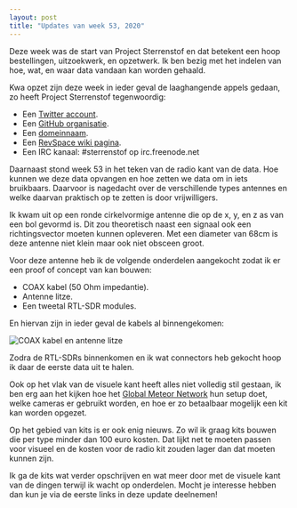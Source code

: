 ```yaml
---
layout: post
title: "Updates van week 53, 2020"
---
```


Deze week was de start van Project Sterrenstof en dat betekent een hoop
bestellingen, uitzoekwerk, en opzetwerk. Ik ben bezig met het indelen van
hoe, wat, en waar data vandaan kan worden gehaald.

Kwa opzet zijn deze week in ieder geval de laaghangende appels gedaan, zo
heeft Project Sterrenstof tegenwoordig:

- Een [Twitter account](https://twitter.com/stofsterren).
- Een [GitHub organisatie](https://github.com/stofsterren).
- Een [domeinnaam](https://project-sterrenstof.nl).
- Een [RevSpace wiki pagina](https://revspace.nl/SterrenStof).
- Een IRC kanaal: #sterrenstof op irc.freenode.net

Daarnaast stond week 53 in het teken van de radio kant van de data. Hoe kunnen
we deze data opvangen en hoe zetten we data om in iets bruikbaars. Daarvoor is
nagedacht over de verschillende types antennes en welke daarvan praktisch op
te zetten is door vrijwilligers.

Ik kwam uit op een ronde cirkelvormige antenne die op de x, y, en z as van een
bol gevormd is. Dit zou theoretisch naast een signaal ook een richtingsvector
moeten kunnen opleveren. Met een diameter van 68cm is deze antenne niet klein
maar ook niet obsceen groot.

Voor deze antenne heb ik de volgende onderdelen aangekocht zodat ik er een
proof of concept van kan bouwen:

- COAX kabel (50 Ohm impedantie).
- Antenne litze.
- Een tweetal RTL-SDR modules.

En hiervan zijn in ieder geval de kabels al binnengekomen:

![COAX kabel en antenne litze](/fotos/2020-53-kabels.jpg)

Zodra de RTL-SDRs binnenkomen en ik wat connectors heb gekocht hoop ik daar de
eerste data uit te halen.

Ook op het vlak van de visuele kant heeft alles niet volledig stil gestaan, ik
ben erg aan het kijken hoe het [Global Meteor Network](https://globalmeteornetwork.org/)
hun setup doet, welke cameras er gebruikt worden, en hoe er zo betaalbaar
mogelijk een kit kan worden opgezet.

Op het gebied van kits is er ook enig nieuws. Zo wil ik graag kits bouwen die
per type minder dan 100 euro kosten. Dat lijkt net te moeten passen voor
visueel en de kosten voor de radio kit zouden lager dan dat moeten kunnen zijn.

Ik ga de kits wat verder opschrijven en wat meer door met de visuele kant van de
dingen terwijl ik wacht op onderdelen. Mocht je interesse hebben dan kun je via
de eerste links in deze update deelnemen!
